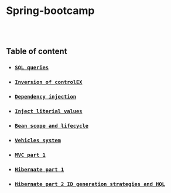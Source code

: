 # Spring-bootcamp
<br/><br/>

## Table of content
* ### [`SQL queries`](Week-1/SQL-queries) 
* ### [`Inversion of controlEX`](Week-1/InversionOfControlEX) 
* ### [`Dependency injection`](Week-2/DependencyInjection) 
* ### [`Inject literial values`](Week-2/InjectLiterialValues)
* ### [`Bean scope and lifecycle`](Week-3/BeanScopeAndLifecycle) 
* ### [`Vehicles system`](Week-3/VehiclesSystem) 
* ### [`MVC part 1`](Week-4/Spring-MVC-Part1) 
* ### [`Hibernate part 1`](Week-6/hib) 
* ### [`Hibernate part 2 ID generation strategies and HQL`](Week-6/hibernateGenAndHQL) 
